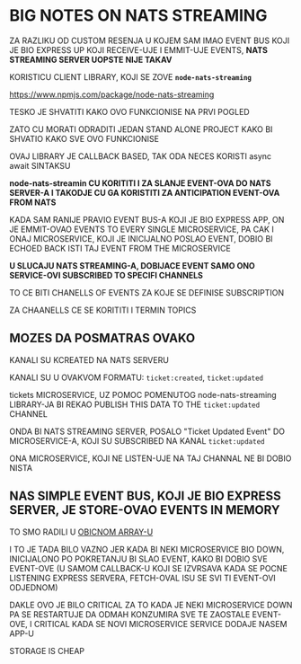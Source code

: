 # BIG NOTES ON NATS STREAMING

ZA RAZLIKU OD CUSTOM RESENJA U KOJEM SAM IMAO EVENT BUS KOJI JE BIO EXPRESS UP KOJI RECEIVE-UJE I EMMIT-UJE EVENTS, **NATS STREAMING SERVER UOPSTE NIJE TAKAV**

KORISTICU CLIENT LIBRARY, KOJI SE ZOVE **`node-nats-streaming`**

<https://www.npmjs.com/package/node-nats-streaming>

TESKO JE SHVATITI KAKO OVO FUNKCIONISE NA PRVI POGLED

ZATO CU MORATI ODRADITI JEDAN STAND ALONE PROJECT KAKO BI SHVATIO KAKO SVE OVO FUNKCIONISE

OVAJ LIBRARY JE CALLBACK BASED, TAK ODA NECES KORISTI async await SINTAKSU

**node-nats-streamin CU KORITITI I ZA SLANJE EVENT-OVA DO NATS SERVER-A I TAKODJE CU GA KORISTITI ZA ANTICIPATION EVENT-OVA FROM NATS**

KADA SAM RANIJE PRAVIO EVENT BUS-A KOJI JE BIO EXPRESS APP, ON JE EMMIT-OVAO EVENTS TO EVERY SINGLE MICROSERVICE, PA CAK I ONAJ MICROSERVICE, KOJI JE INICIJALNO POSLAO EVENT, DOBIO BI ECHOED BACK ISTI TAJ EVENT FROM THE MICROSERVICE

**U SLUCAJU NATS STREAMING-A, DOBIJACE EVENT SAMO ONO SERVICE-OVI SUBSCRIBED TO SPECIFI CHANNELS**

TO CE BITI CHANELLS OF EVENTS ZA KOJE SE DEFINISE SUBSCRIPTION

ZA CHAANELLS CE SE KORITITI I TERMIN TOPICS

## MOZES DA POSMATRAS OVAKO

KANALI SU KCREATED NA NATS SERVERU

KANALI SU U OVAKVOM FORMATU: `ticket:created`, `ticket:updated`

tickets MICROSERVICE, UZ POMOC POMENUTOG node-nats-streaming LIBRARY-JA BI REKAO PUBLISH THIS DATA TO THE `ticket:updated` CHANNEL

ONDA BI NATS STREAMING SERVER, POSALO "Ticket Updated Event" DO MICROSERVICE-A, KOJI SU SUBSCRIBED NA KANAL `ticket:updated`

ONA MICROSERVICE, KOJI NE LISTEN-UJE NA TAJ CHANNAL NE BI DOBIO NISTA

## NAS SIMPLE EVENT BUS, KOJI JE BIO EXPRESS SERVER, JE STORE-OVAO EVENTS IN MEMORY

TO SMO RADILI U [OBICNOM ARRAY-U](https://github.com/Rade58/first_taste_of_microservices/tree/4_5_STORING_EVENTS_WHEN_THEY_HIT_EVENT_BUS)

I TO JE TADA BILO VAZNO JER KADA BI NEKI MICROSERVICE BIO DOWN, INICIJALONO PO POKRETANJU BI SLAO EVENT, KAKO BI DOBIO SVE EVENT-OVE (U SAMOM CALLBACK-U KOJI SE IZVRSAVA KADA SE POCNE LISTENING EXPRESS SERVERA, FETCH-OVAL ISU SE SVI TI EVENT-OVI ODJEDNOM)

DAKLE OVO JE BILO CRITICAL ZA TO KADA JE NEKI MICROSERVICE DOWN PA SE RESTARTUJE DA ODMAH KONZUMIRA SVE TE ZAOSTALE EVENT-OVE, I CRITICAL KADA SE NOVI MICROSERVICE SERVICE DODAJE NASEM APP-U 


STORAGE IS CHEAP
